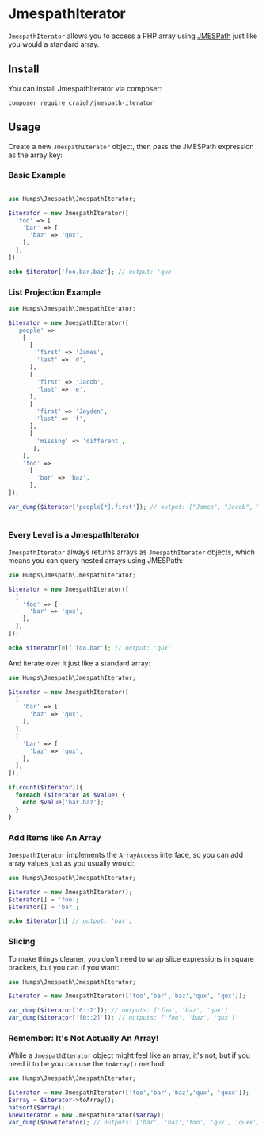 # JmespathIterator

`JmespathIterator` allows you to access a PHP array using [JMESPath](https://jmespath.org/) just like you would a standard array.

## Install

You can install JmespathIterator via composer:

`composer require craigh/jmespath-iterator`

## Usage

Create a new `JmespathIterator` object, then pass the JMESPath expression as the array key:

### Basic Example

```php

use Humps\Jmespath\JmespathIterator;

$iterator = new JmespathIterator([
  'foo' => [
    'bar' => [
      'baz' => 'qux',
    ],
  ],
]);

echo $iterator['foo.bar.baz']; // output: 'qux'
```

### List Projection Example

```php
use Humps\Jmespath\JmespathIterator;

$iterator = new JmespathIterator([
  'people' =>
    [
      [
        'first' => 'James',
        'last' => 'd',
      ],
      [
        'first' => 'Jacob',
        'last' => 'e',
      ],
      [
        'first' => 'Jayden',
        'last' => 'f',
      ],
      [
        'missing' => 'different',
       ],
    ],
    'foo' =>
      [
        'bar' => 'baz',
      ],
]);

var_dump($iterator['people[*].first']); // output: ["James", "Jacob", "Jayden"]
        
```

### Every Level is a JmespathIterator

`JmespathIterator` always returns arrays as `JmespathIterator` objects, which means you can query nested arrays using JMESPath:


```php
use Humps\Jmespath\JmespathIterator;

$iterator = new JmespathIterator([
  [
    'foo' => [
      'bar' => 'qux',
    ],
  ],
]);

echo $iterator[0]['foo.bar']; // output: 'qux'
```

And iterate over it just like a standard array:

```php
use Humps\Jmespath\JmespathIterator;

$iterator = new JmespathIterator([
  [
    'bar' => [
      'baz' => 'qux',
    ],
  ],
  [
    'bar' => [
      'baz' => 'qux',
    ],
  ],
]);

if(count($iterator)){
  foreach ($iterator as $value) {
    echo $value['bar.baz'];
  }
}
```

### Add Items like An Array

`JmespathIterator` implements the `ArrayAccess` interface, so you can add array values just as you usually would:

```php
use Humps\Jmespath\JmespathIterator;

$iterator = new JmespathIterator();
$iterator[] = 'foo';
$iterator[] = 'bar';

echo $iterator[1] // output: 'bar';
```

### Slicing

To make things cleaner, you don't need to wrap slice expressions in square brackets, but you can if you want:

```php
use Humps\Jmespath\JmespathIterator;

$iterator = new JmespathIterator(['foo','bar','baz','qux', 'qux']);

var_dump($iterator['0::2']); // outputs: ['foo', 'baz', 'qux']
var_dump($iterator['[0::2]']); // outputs: ['foo', 'baz', 'qux']
```

### Remember: It's Not Actually An Array!


While a `JmespathIterator` object might feel like an array, it's not; but if you need it to be you can use the `toArray()` method:

```php
use Humps\Jmespath\JmespathIterator;

$iterator = new JmespathIterator(['foo','bar','baz','qux', 'quxx']);
$array = $iterator->toArray();
natsort($array);
$newIterator = new JmespathIterator($array); 
var_dump($newIterator); // outputs: ['bar', 'baz','foo', 'qux', 'quxx']
```






